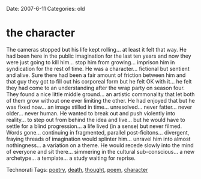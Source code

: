Date: 2007-6-11
Categories: old

# the character

The cameras stopped but his life kept rolling... at least it felt that way.  He had been here in the public imagination for the last ten years and now they were just going to kill him... stop him from growing... imprison him in syndication for the rest of time.  He was a character... fictional but sentient and alive.  Sure there had been a fair amount of friction between him and that guy they got to fill out his corporeal form but he felt OK with it... he felt they had come to an understanding after the wrap party on season four.  They found a nice little middle ground... an artistic commonality that let both of them grow without one ever limiting the other.  He had enjoyed that but he was fixed now... an image stilled in time... unresolved... never fatter... never older... never human.  He wanted to break out and push violently into reality... to step out from behind the idea and live... but he would have to settle for a blind progression... a life lived (in a sense) but never filmed.  Words gone... continuing in fragmented, parallel post-ficitons... divergent, fraying threads of imagination would splinter him... unravel him into almost nothingness... a variation on a theme.  He would recede slowly into the mind of everyone and sit there... simmering in the cultural sub-conscious... a new archetype... a template... a study waiting for reprise.

Technorati Tags:
<a href="http://technorati.com/tag/poetry" rel="tag">poetry</a>, <a href="http://technorati.com/tag/death" rel="tag">death</a>, <a href="http://technorati.com/tag/thought" rel="tag">thought</a>, <a href="http://technorati.com/tag/poem" rel="tag">poem</a>, <a href="http://technorati.com/tag/character" rel="tag">character</a>
</p>
